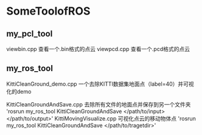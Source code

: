 # SomeToolofROS

## my_pcl_tool
viewbin.cpp 查看一个.bin格式的点云
viewpcd.cpp 查看一个.pcd格式的点云

## my_ros_tool
KittiCleanGround_demo.cpp 一个去除KITTI数据集地面点（label=40）并可视化的demo

KittiCleanGroundAndSave.cpp 去除所有文件的地面点并保存到另一个文件夹
'rosrun my_ros_tool KittiCleanGroundAndSave </path/to/input> </path/to/output>'
KittiMovingVisualize.cpp 可视化点云的移动物体点
'rosrun my_ros_tool KittiCleanGroundAndSave </path/to/tragetdir>'
